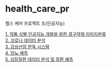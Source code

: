 health_care_pr
===
헬스 케어 프로젝트 조(인공지능)

[1. 약품 식별 인공지능 개발을 위한 경구약제 이미지분류]()  
[2. 코로나 데이터 분석]()  
[3. 갑상선암 판독 시스템]()  
[4. 당뇨 예측]()  
[5. 심장질환 데이터 분석 및 질환 예측]()  

